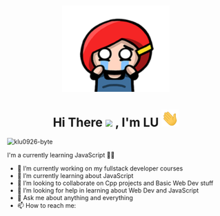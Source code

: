 <p align="Center" ><img src="resource/cry.png" height="200px" width ="250px"></p>


<h1 align="Center">  Hi There <img src="https://media.giphy.com/media/WUlplcMpOCEmTGBtBW/giphy.gif" width="40px"> , I'm LU <img src="https://raw.githubusercontent.com/ABSphreak/ABSphreak/master/gifs/Hi.gif" width="40px" /> </h1>
<p align="left"> <img src="https://komarev.com/ghpvc/?username=klu0926" alt="klu0926-byte" /> </p>

I'm a currently learning JavaScript 👨‍💻

- 🔭 I’m currently working on my fullstack developer courses
- 🌱 I’m currently learning about JavaScript
- 👯 I’m looking to collaborate on Cpp projects and Basic Web Dev stuff
- 🤔 I’m looking for help in learning about Web Dev and JavaScript 
- 💬 Ask me about anything and everything 
- 📫 How to reach me: 


